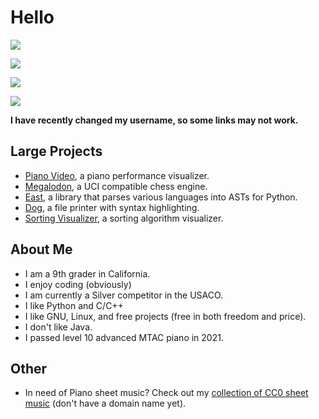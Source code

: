 # Hello

![](https://github-readme-stats.vercel.app/api?username=phuang1024&theme=dark)

![](https://github-readme-streak-stats.herokuapp.com/?user=phuang1024&theme=dark)

![](https://github-readme-stats.vercel.app/api/top-langs/?username=phuang1024&theme=dark)

![](https://komarev.com/ghpvc/?username=phuang1024)

**I have recently changed my username, so some links may not work.**

## Large Projects
* [Piano Video][pianovid], a piano performance visualizer.
* [Megalodon][megalodon], a UCI compatible chess engine.
* [East][east], a library that parses various languages into ASTs for Python.
* [Dog][dog], a file printer with syntax highlighting.
* [Sorting Visualizer][sortvis], a sorting algorithm visualizer.

## About Me
* I am a 9th grader in California.
* I enjoy coding (obviously)
* I am currently a Silver competitor in the USACO.
* I like Python and C/C++
* I like GNU, Linux, and free projects (free in both freedom and price).
* I don't like Java.
* I passed level 10 advanced MTAC piano in 2021.

## Other

* In need of Piano sheet music? Check out my [collection of CC0 sheet music][smusic] (don't have a domain name yet).

[pianovid]: https://github.com/phuang1024/piano_video
[sortvis]: https://github.com/phuang1024/sorting_visualizer
[megalodon]: https://github.com/phuang1024/megalodon
[video]: https://github.com/phuang1024/video_editor
[dog]: https://github.com/phuang1024/dog
[east]: https://github.com/phuang1024/python-east

[smusic]: http://18.144.147.157:2001
